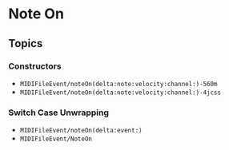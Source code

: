 # Note On

## Topics

### Constructors

- ``MIDIFileEvent/noteOn(delta:note:velocity:channel:)-560m``
- ``MIDIFileEvent/noteOn(delta:note:velocity:channel:)-4jcss``

### Switch Case Unwrapping

- ``MIDIFileEvent/noteOn(delta:event:)``
- ``MIDIFileEvent/NoteOn``

